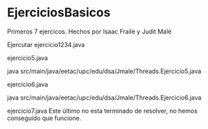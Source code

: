 EjerciciosBasicos
=================
Primeros 7 ejercicos.
Hechos por Isaac Fraile y Judit Malé

Ejercutar ejercicio1234.java

ejercicio5.java


java src/main/java/eetac/upc/edu/dsa/Jmale/Threads.Ejercicio5.java


ejercicio6.java


java src/main/java/eetac/upc/edu/dsa/Jmale/Threads.Ejercicio6.java

ejercicio7.java Este último no esta terminado de resolver, no hemos conseguido que funcione.

